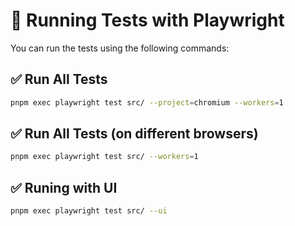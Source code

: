 # 🧪 Running Tests with Playwright

You can run the tests using the following commands:

## ✅ Run All Tests
```bash
pnpm exec playwright test src/ --project=chromium --workers=1
```
## ✅ Run All Tests (on different browsers)
```bash
pnpm exec playwright test src/ --workers=1
```

## ✅ Runing with UI
```bash
pnpm exec playwright test src/ --ui
```
